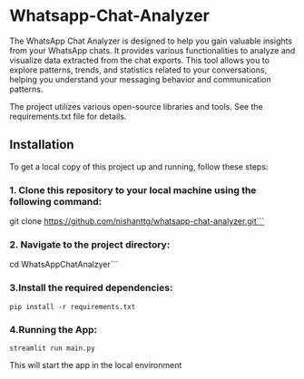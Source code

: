 # Whatsapp-Chat-Analyzer
The WhatsApp Chat Analyzer is designed to help you gain valuable insights from your WhatsApp chats. It provides various functionalities to analyze and visualize data extracted from the chat exports. This tool allows you to explore patterns, trends, and statistics related to your conversations, helping you understand your messaging behavior and communication patterns.

The project utilizes various open-source libraries and tools. See the requirements.txt file for details.

## Installation
To get a local copy of this project up and running, follow these steps:

### 1. Clone this repository to your local machine using the following command:
git clone https://github.com/nishanttg/whatsapp-chat-analyzer.git```

### 2. Navigate to the project directory:
cd WhatsAppChatAnalzyer```

### 3.Install the required dependencies:
```pip install -r requirements.txt```

### 4.Running the App:
```streamlit run main.py```

This will start the app in the local environment
